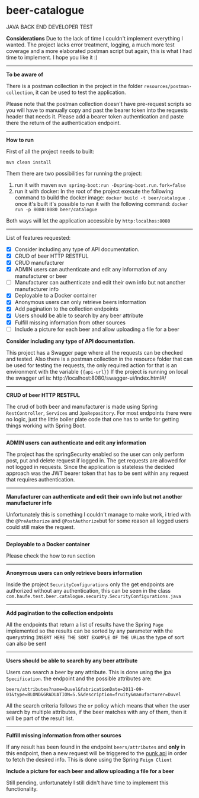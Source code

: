 
# beer-catalogue
JAVA BACK END DEVELOPER TEST

**Considerations**
Due to the lack of time I couldn't implement everything I wanted. The project lacks error treatment, logging, a much more test coverage and a more elaborated postman script but again, this is what I had time to implement. I hope you like it :)

---

**To be aware of**

There is a postman collection in the project in the folder `resources/postman-collection`, it can be used to test the application.

Please note that the postman collection doesn't have pre-request scripts so you will have to manually copy and past the bearer token into the requests header that needs it. Please add a bearer token authentication and paste there the return of the authentication endpoint.

---

**How to run**

First of all the project needs to built:

    mvn clean install
Them there are two possibilities for running the project:

1. run it with maven `mvn spring-boot:run -Dspring-boot.run.fork=false`
2. run it with docker:
   In the root of the project execute the following command to build the docker image:
   `docker build -t beer/catalogue .`
   once it's built it's possible to run it with the following command:
   `docker run -p 8080:8080 beer/catalogue`

Both ways will let the application accessible by `http:localhos:8080`

---

List of features requested:

- [x] Consider including any type of API documentation.
- [x] CRUD of beer HTTP RESTFUL
- [x] CRUD manufacturer
- [x] ADMIN users can authenticate and edit any information of any manufacturer or beer
- [ ] Manufacturer can authenticate and edit their own info but not another manufacturer info
- [x] Deployable to a Docker container
- [x] Anonymous users can only retrieve beers information
- [x] Add pagination to the collection endpoints
- [x] Users should be able to search by any  beer attribute
- [x] Fulfill missing information from other sources
- [ ] Include a picture for each beer and allow uploading a file for a beer

**Consider including any type of API documentation.**

This project has a Swagger page where all the requests can be checked and tested. Also there is a postman collection in the resource folder that can be used for testing the requests, the only required action for that is an environment with the variable `{{api-url}}`
If the project is running on local the swagger url is: http://localhost:8080/swagger-ui/index.html#/

---

**CRUD of beer HTTP RESTFUL**

The crud of both beer and manufacturer is made using Spring `RestController`, `Services` and `JpaRepository`. For most endpoints there were no logic, just the little boiler plate code that one has to write for getting things working with Spring Boot.

---

**ADMIN users can authenticate and edit any information**

The project has the springSecurity enabled so the user can only perform post, put and delete request if logged in. The get requests are allowed for not logged in requests.
Since the application is stateless the decided approach was the JWT bearer token that has to be sent within any request that requires authentication.

---

**Manufacturer can authenticate and edit their own info but not another manufacturer info**

Unfortunately this is something I couldn't manage to make work, i tried with the `@PreAuthorize` and `@PostAuthorize`but for some reason all logged users could still make the request.

---

**Deployable to a Docker container**

Please check the how to run section

---

**Anonymous users can only retrieve beers information**

Inside the project `SecurityConfigurations` only the get endpoints are authorized without any authentication, this can be seen in the class `com.haufe.test.beer.catalogue.security.SecurityConfigurations.java`

---

**Add pagination to the collection endpoints**

All the endpoints that return a list of results have the Spring `Page` implemented so the results can be sorted by any parameter with the querystring `INSERT HERE THE SORT EXAMPLE OF THE URL`as the type of sort can also be sent

---

**Users should be able to search by any  beer attribute**

Users can search a beer by any attribute. This is done using the jpa `Specification`.
the endpoint and the possible attributes are:

    beers/attributes?name=Duvel&fabricationDate=2011-09-01&type=BLOND&GRADUATION=5.5&description=fruity&manufacturer=Duvel
All the search criteria follows the `or` policy which means that when the user search by multiple attributes, if the beer matches with any of them, then it will be part of the result list.

---

**Fulfill missing information from other sources**

If any result has been found in the endpoint `beers/attributes` and **only** in this endpoint, then a new request will be triggered to the [punk api](https://punkapi.com/documentation/v2) in order to fetch the desired info. This is done using the Spring `Feign Client`

**Include a picture for each beer and allow uploading a file for a beer**

Still pending, unfortunately I still didn't have time to implement this functionality.  

